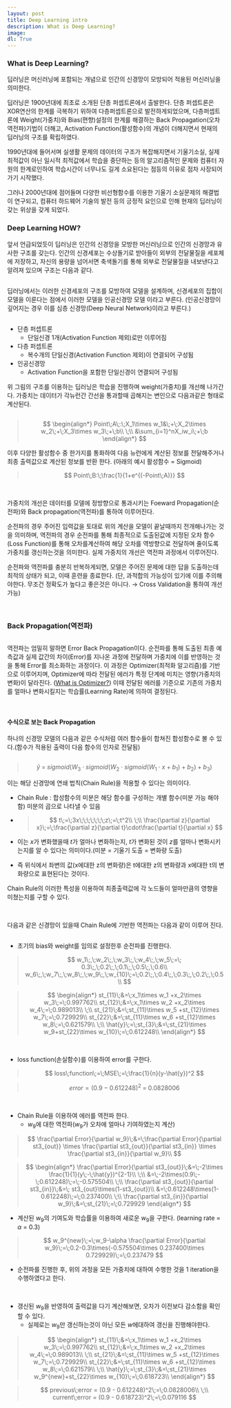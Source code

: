 ```yaml
---
layout: post
title: Deep Learning intro
description: What is Deep Learning?
image:
dl: True
---
```


### What is Deep Learning?

딥러닝은 머신러닝에 포함되는 개념으로 인간의 신경망이 모방되어 적용된 머신러닝을 의미한다.

딥러닝은 1900년대에 최초로 소개된 단층 퍼셉트론에서 출발한다. 단층 퍼셉트론은 XOR연산의 한계를 극복하기 위하여 다층퍼셉트론으로 발전하게되었으며, 다층퍼셉트론에 Weight(가중치)와 Bias(편향)설정의 한계를 해결하는 Back Propagation(오차 역전파)기법이 더해고, Activation Function(활성함수)의 개념이 더해지면서 현재의 딥러닝의 구조를 확립하였다.

1990년대에 들어서며 실생활 문제의 데이터의 구조가 복잡해지면서 기울기소실, 실제 최적값이 아닌 일시적 최적값에서 학습을 중단하는 등의 알고리즘적인 문제와 컴퓨터 자원의 한계로인하여 학습시간이 너무나도 길게 소요된다는 점등의 이유로 점차 사장되어가기 시작했다.

그러나 2000년대에 점어들며 다양한 비선형함수를 이용한 기울기 소실문제의 해결법이 연구되고, 컴퓨터 하드웨어 기술의 발전 등의 긍정적 요인으로 인해  현재의 딥러닝이 갖는 위상을 갖게 되었다.



### Deep Learning HOW?

앞서 언급되었듯이 딥러닝은 인간의 신경망을 모방한 머신러닝으로 인간의 신경망과 유사한 구조를 갖는다. 인간의 신경세포는 수상돌기로 받아들이 외부의 전달물질을 세포체에 저장하고, 자신의 용량을 넘어서면 축색돌기를 통해 외부로 전달물질을 내보낸다고 알려져 있으며 구조는 다음과 같다.

<center><img src="{{ "/assets/images/DL_INTRO/DL_INTRO_1.PNG" | absolute_url }}" width = 'auto' height = 'auto' alt="" /></center>

딥러닝에서는 이러한 신경세포의 구조를 모방하여 모델을 설계하며, 신경세포의 집합이 모델을 이룬다는 점에서 이러한 모델을 인공신경망 모델 이라고 부른다.  (인공신경망이 깊어지는 경우 이를 심층 신경망(Deep Neural Network)이라고 부른다.)

<center><img src="{{ "/assets/images/DL_INTRO/DL_INTRO_2.PNG" | absolute_url }}" width = 'auto' height = 'auto' alt="" /></center>

- 단층 퍼셉트론
  - 단일신경 1개(Activation Function 제외)로만 이루어짐
- 다층 퍼셉트론 
  - 복수개의 단일신경(Activation Function 제외)이 연결되어 구성됨
- 인공신경망
  - Activation Function을 포함한 단일신경이 연결되어 구성됨



위 그림의 구조를 이용하는 딥러닝은 학습을 진행하며 weight(가중치)를 개선해 나가간다. 가중치는 데이터가 각뉴런간 간선을 통과할때 곱해지는 변인으로 다음과같은 형태로 계산된다.

<center><img src="{{ "/assets/images/DL_INTRO/DL_INTRO_3.PNG" | absolute_url }}" width = 'auto' height = 'auto' alt="" /></center>

> $$
> \begin{align*}
> Point\;A\;:\;X_1\times w_1&\;+\;X_2\times w_2\;+\;X_3\times w_3\;+\;b\\
> \;\\
> &\sum_{i=1}^nX_iw_i\;+\;b
> \end{align*}
> $$



이후 다양한 활성함수 중 한가지를 통화하여 다음 뉴런에게 계산된 정보를 전달해주거나 최종 출력값으로 계산된 정보를 반환 한다. (아래의 예시 활성함수 = Sigmoid)

> $$
> Point\;B:\;\frac{1}{1+e^{(-Point\;A)}}
> $$

&nbsp;

가중치의 개선은 데이터를 모델에 정방향으로 통과시키는 Foeward Propagation(순전파)와 Back propagation(역전파)를 통하여 이루어진다. 

순전파의 경우 주어진 입력값을 토대로 위의 계산을 모델이 끝날때까지 전개해나가는 것을 의미하며, 역전파의 경우 순전파를 통해 최종적으로 도출된값에 지정된 오차 함수(Loss Function)를 통해 오차를계산하여 해당 오차를 역방향으로 전달하며  줄이도록 가중치를 갱신하는것을 의미한다. 실제 가중치의 개선은 역전파 과정에서 이루어진다.

순전파와 역전파를 충분히 반복하게되면, 모델은 주어진 문제에 대한 답을 도출하는데 최적의 상태가 되고, 이때 훈련을 종료한다. (단, 과적합의 가능성이 있기에 이를 주의해야한다.  무조건 정확도가 높다고 좋은것은 아니다. $\to$ Cross Validation을 통하여 개선가능)

&nbsp;

### Back Propagation(역전파)

<center><img src="{{ "/assets/images/DL_INTRO/DL_INTRO_4.PNG" | absolute_url }}" width = 'auto' height = 'auto' alt="" /></center>

역전파는 엄밀히 말하면 Error Back Propagation이다. 순전파를 통해 도출된 최종 예측값과 실제 값간의 차이(Error)를 지나온 과정에 전달하며 가중치에 이를 반영하는 것을 통해 Error를 최소화하는 과정이다.  이 과정은 Optimizer(최적화 알고리즘)를 기반으로 이루어지며, Optimizer에 따라 전달된 에러가 특정 단계에 미치는 영향(가중치의 변화)이 달라진다. ([What is Optimizer?]()) 이때 전달된 에러를 기준으로 기존의 가중치를 얼마나 변화시킬지는 학습률(Learning Rate)에 의하여 결정된다. 

 &nbsp;

#### 수식으로 보는 Back Propagation

하나의 신경망 모델의 다음과 같은 수식처럼 여러 함수들이 합쳐진 합성함수로 볼 수 있다.(함수가 적용된 출력이 다음 함수의 인자로 전달됨)

<center><img src="{{ "/assets/images/DL_INTRO/DL_INTRO_5.PNG" | absolute_url }}" width = 'auto' height = 'auto' alt="" /></center>

> $$
> \hat{y}\;=\;sigmoid(W_3\cdot sigmoid(W_2\cdot sigmoid(W_1\cdot x+b_1)+b_2)+b_3)
> $$

이는 해당 신경망에 연쇄 법칙(Chain Rule)을 적용할 수 있다는 의미이다. 

- Chain Rule : 합성함수의 미분은 해당 함수를 구성하는 개별 함수(미분 가능 해야함) 미분의 곱으로 나타낼 수 있음

- > $$
  > t\;=\;3x\;\;\;\;\;\;\;z\;=\;t^2\\
  > \;\\
  > \frac{\partial z}{\partial x}\;=\;\frac{\partial z}{\partial t}\cdot\frac{\partial t}{\partial x}
  > $$

- 이는 $x$가 변화했을때 $t$가 얼마나 변화하는지, $t$가 변화된 것이 $z$를 얼마나 변화시키는지를 알 수 있다는 의미이다.(미분 = 기울기 도출 = 변화량 도출)

- 즉 위식에서 좌변의 값(x에대한  z의 변화량)은 t에대한 z의 변화량과 x에대한 t의 변화량으로 표현된다는 것이다. 

Chain Rule의 이러한 특성을 이용하여 최종출력값에 각 노드들이 얼마만큼의 영향을 미쳤는지를 구할 수 있다.

&nbsp;

다음과 같은 신경망이 있을때 Chain Rule에 기반한 역전파는 다음과 같이 이루어 진다. 

<center><img src="{{ "/assets/images/DL_INTRO/DL_INTRO_6.PNG" | absolute_url }}" width = 'auto' height = 'auto' alt="" /></center>

- 초기의 bias와 weight를 임의로 설정한후 순전파를 진행한다.

> $$
> w_1\;,\;w_2\;,\;w_3\;,\;w_4\;,\;w_5\;=\; 0.3\;,\;0.2\;,\;0.1\;,\;0.5\;,\;0.6\\
> w_6\;,\;w_7\;,\;w_8\;,\;w_9\;,\;w_{10}\;=\;0.2\;,\;0.4\;,\;0.3\;,\;0.2\;,\;0.5\\
> $$

> $$
> \begin{align*}
> st_{11}\;&=\;x_1\times w_1 +x_2\times w_3\;=\;0.997762\\
> st_{12}\;&=\;x_1\times w_2 +x_2\times w_4\;=\;0.989013\\
> \;\\
> st_{21}\;&=\;st_{11}\times w_5 +st_{12}\times w_7\;=\;0.729929\\
> st_{22}\;&=\;st_{11}\times w_6 +st_{12}\times w_8\;=\;0.621579\\
> \;\\
> \hat{y}\;=\;st_{3}\;&=\;st_{21}\times w_9+st_{22}\times w_{10}\;=\;0.612248\\
> \end{align*}
> $$

&nbsp;

- loss function(손실함수)를 이용하여 error를 구한다.

> $$
> loss\;function\;=\;MSE\;=\;\frac{1}{n}(y-\hat{y})^2
> $$

> $$
> error = (0.9 - 0.612248)^2\;=\;0.0828006
> $$

&nbsp;

- Chain Rule을 이용하여 에러를 역전파 한다.
  - $w_9$에 대한 역전파($w_9$가 오차에 얼마나 기여하였는지 계산)

> $$
> \frac{\partial Error}{\partial w_9}\;&=\;\frac{\partial Error}{\partial st3_{out}} \times \frac{\partial st3_{out}}{\partial st3_{in}} \times \frac{\partial st3_{in}}{\partial w_9}\\
> $$

> $$
> \begin{align*}
> \frac{\partial Error}{\partial st3_{out}}\;&=\;-2\times \frac{1}{1}(y\;-\;\hat{y})^{2-1}\\
> \;\\
> &=\;-2\times(0.9\;-\;0.612248)\;=\;-0.575504\\
> \;\\
> \frac{\partial st3_{out}}{\partial st3_{in}}\;&=\; st3_{out}\times(1-st3_{out})\\
> &=\;0.612248\times(1-0.612248)\;=\;0.237400\\
> \;\\
> \frac{\partial st3_{in}}{\partial w_9}\;&=\;st_{21}\;=\;0.729929
> \end{align*}
> $$

- 계산된 $w_9$의 기여도와 학습률을 이용하여 새로운 $w_9$을 구한다. (learning rate = $\alpha$ = 0.3)

> $$
> w_9^{new}\;=\;w_9-\alpha \frac{\partial Error}{\partial w_9}\;=\;0.2-0.3\times(-0.575504\times 0.237400\times 0.729929)\;=\;0.237479
> $$

- 순전파를 진행한 후, 위의 과정을 모든 가중치에 대하여 수행한 것을 1 iteration을 수행하였다고 한다.

&nbsp;

- 갱신된 $w_9$을 반영하여 출력값을 다기 계산해보면, 오차가 이전보다 감소함을 확인 할 수 있다.
  - 실제로는 $w_9$만 갱신하는것이 아닌 모든 $w$에대하여 갱신을 진행해야한다.

> $$
> \begin{align*}
> st_{11}\;&=\;x_1\times w_1 +x_2\times w_3\;=\;0.997762\\
> st_{12}\;&=\;x_1\times w_2 +x_2\times w_4\;=\;0.989013\\
> \;\\
> st_{21}\;&=\;st_{11}\times w_5 +st_{12}\times w_7\;=\;0.729929\\
> st_{22}\;&=\;st_{11}\times w_6 +st_{12}\times w_8\;=\;0.621579\\
> \;\\
> \hat{y}\;=\;st_{3}\;&=\;st_{21}\times w_9^{new}+st_{22}\times w_{10}\;=\;0.618723\\
> \end{align*}
> $$

> $$
> previous\;error = (0.9 - 0.612248)^2\;=\;0.0828006\\
> \;\\
> current\;error = (0.9 - 0.618723)^2\;=\;0.079116
> $$








